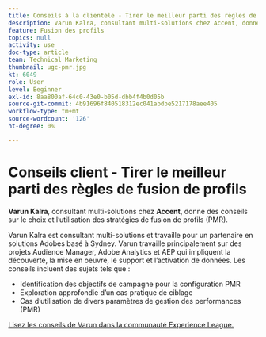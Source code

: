 ```yaml
---
title: Conseils à la clientèle - Tirer le meilleur parti des règles de fusion de profils
description: Varun Kalra, consultant multi-solutions chez Accent, donne des conseils sur le choix et l’utilisation des stratégies de fusion de profils (PMR).
feature: Fusion des profils
topics: null
activity: use
doc-type: article
team: Technical Marketing
thumbnail: ugc-pmr.jpg
kt: 6049
role: User
level: Beginner
exl-id: 8aa800af-64c0-43e0-b05d-dbb4f4b0d05b
source-git-commit: 4b91696f840518312ec041abdbe5217178aee405
workflow-type: tm+mt
source-wordcount: '126'
ht-degree: 0%

---
```


# Conseils client - Tirer le meilleur parti des règles de fusion de profils

**Varun Kalra**, consultant multi-solutions chez  **Accent**, donne des conseils sur le choix et l’utilisation des stratégies de fusion de profils (PMR).

Varun Kalra est consultant multi-solutions et travaille pour un partenaire en solutions Adobes basé à Sydney. Varun travaille principalement sur des projets Audience Manager, Adobe Analytics et AEP qui impliquent la découverte, la mise en oeuvre, le support et l’activation de données. Les conseils incluent des sujets tels que :

* Identification des objectifs de campagne pour la configuration PMR
* Exploration approfondie d’un cas pratique de ciblage
* Cas d’utilisation de divers paramètres de gestion des performances (PMR)

[Lisez les conseils de Varun dans la communauté Experience League.](https://experienceleaguecommunities.adobe.com/t5/adobe-audience-manager-blogs/getting-the-most-out-of-profile-merge-rules-tips-tricks-and/ba-p/372248)
